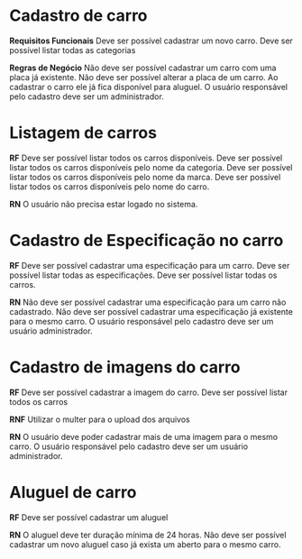 # Cadastro de carro

**Requisitos Funcionais**
Deve ser possível cadastrar um novo carro.
Deve ser possível listar todas as categorias

**Regras de Negócio**
Não deve ser possível cadastrar um carro com uma placa já existente.
Não deve ser possível alterar a placa de um carro.
Ao cadastrar o carro ele já fica disponível para aluguel.
O usuário responsável pelo cadastro deve ser um administrador.

# Listagem de carros

**RF**
Deve ser possível listar todos os carros disponíveis.
Deve ser possível listar todos os carros disponíveis pelo nome da categoria.
Deve ser possível listar todos os carros disponíveis pelo nome da marca.
Deve ser possível listar todos os carros disponíveis pelo nome do carro.

**RN**
O usuário não precisa estar logado no sistema.

# Cadastro de Especificação no carro

**RF**
Deve ser possível cadastrar uma especificação para um carro.
Deve ser possível listar todas as especificações.
Deve ser possível listar todas os carros.

**RN**
Não deve ser possível cadastrar uma especificação para um carro não cadastrado.
Não deve ser possível cadastrar uma especificação já existente para o mesmo carro.
O usuário responsável pelo cadastro deve ser um usuário administrador.

# Cadastro de imagens do carro

**RF**
Deve ser possível cadastrar a imagem do carro.
Deve ser possível listar todos os carros

**RNF**
Utilizar o multer para o upload dos arquivos

**RN**
O usuário deve poder cadastrar mais de uma imagem para o mesmo carro.
O usuário responsável pelo cadastro deve ser um usuário administrador.

# Aluguel de carro

**RF**
Deve ser possível cadastrar um aluguel

**RN**
O aluguel deve ter duração mínima de 24 horas.
Não deve ser possível cadastrar um novo aluguel caso já exista um aberto para o mesmo carro.